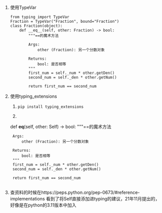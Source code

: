 1. 使用TypeVar
    ```
    from typing import TypeVar
    Fraction = TypeVar("Fraction", bound="Fraction")
    class Fraction(object):
        def __eq__(self, other: Fraction) -> bool:
            """==的魔术方法

            Args:
                other (Fraction): 另一个分数对象

            Returns:
                bool: 是否相等
            """
            first_num = self._num * other.getDen()
            second_num = self._den * other.getNum()

            return first_num == second_num
    ```
2. 使用typing_extensions
    1. `pip install typing_extensions`
    2. ```
    def __eq__(self, other: Self) -> bool:
        """==的魔术方法

        Args:
            other (Fraction): 另一个分数对象

        Returns:
            bool: 是否相等
        """
        first_num = self._num * other.getDen()
        second_num = self._den * other.getNum()

        return first_num == second_num
    ```
3. 查资料的时候在https://peps.python.org/pep-0673/#reference-implementations 看到了将Self直接添加进typing的建议，21年11月提出的，好像是在python的3.11版本中加入
